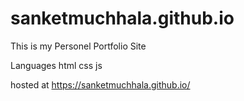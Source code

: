 # sanketmuchhala.github.io
This is my Personel Portfolio Site 

Languages 
html 
css 
js 

hosted at https://sanketmuchhala.github.io/

